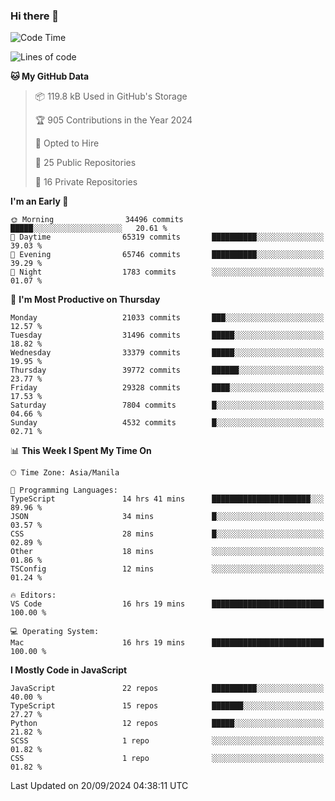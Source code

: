 ### Hi there 👋

<!--START_SECTION:waka-->
![Code Time](http://img.shields.io/badge/Code%20Time-1%2C076%20hrs%2015%20mins-blue)

![Lines of code](https://img.shields.io/badge/From%20Hello%20World%20I%27ve%20Written-66.5%20million%20lines%20of%20code-blue)

**🐱 My GitHub Data** 

> 📦 119.8 kB Used in GitHub's Storage 
 > 
> 🏆 905 Contributions in the Year 2024
 > 
> 💼 Opted to Hire
 > 
> 📜 25 Public Repositories 
 > 
> 🔑 16 Private Repositories 
 > 
**I'm an Early 🐤** 

```text
🌞 Morning                34496 commits       █████░░░░░░░░░░░░░░░░░░░░   20.61 % 
🌆 Daytime                65319 commits       ██████████░░░░░░░░░░░░░░░   39.03 % 
🌃 Evening                65746 commits       ██████████░░░░░░░░░░░░░░░   39.29 % 
🌙 Night                  1783 commits        ░░░░░░░░░░░░░░░░░░░░░░░░░   01.07 % 
```
📅 **I'm Most Productive on Thursday** 

```text
Monday                   21033 commits       ███░░░░░░░░░░░░░░░░░░░░░░   12.57 % 
Tuesday                  31496 commits       █████░░░░░░░░░░░░░░░░░░░░   18.82 % 
Wednesday                33379 commits       █████░░░░░░░░░░░░░░░░░░░░   19.95 % 
Thursday                 39772 commits       ██████░░░░░░░░░░░░░░░░░░░   23.77 % 
Friday                   29328 commits       ████░░░░░░░░░░░░░░░░░░░░░   17.53 % 
Saturday                 7804 commits        █░░░░░░░░░░░░░░░░░░░░░░░░   04.66 % 
Sunday                   4532 commits        █░░░░░░░░░░░░░░░░░░░░░░░░   02.71 % 
```


📊 **This Week I Spent My Time On** 

```text
🕑︎ Time Zone: Asia/Manila

💬 Programming Languages: 
TypeScript               14 hrs 41 mins      ██████████████████████░░░   89.96 % 
JSON                     34 mins             █░░░░░░░░░░░░░░░░░░░░░░░░   03.57 % 
CSS                      28 mins             █░░░░░░░░░░░░░░░░░░░░░░░░   02.89 % 
Other                    18 mins             ░░░░░░░░░░░░░░░░░░░░░░░░░   01.86 % 
TSConfig                 12 mins             ░░░░░░░░░░░░░░░░░░░░░░░░░   01.24 % 

🔥 Editors: 
VS Code                  16 hrs 19 mins      █████████████████████████   100.00 % 

💻 Operating System: 
Mac                      16 hrs 19 mins      █████████████████████████   100.00 % 
```

**I Mostly Code in JavaScript** 

```text
JavaScript               22 repos            ██████████░░░░░░░░░░░░░░░   40.00 % 
TypeScript               15 repos            ███████░░░░░░░░░░░░░░░░░░   27.27 % 
Python                   12 repos            █████░░░░░░░░░░░░░░░░░░░░   21.82 % 
SCSS                     1 repo              ░░░░░░░░░░░░░░░░░░░░░░░░░   01.82 % 
CSS                      1 repo              ░░░░░░░░░░░░░░░░░░░░░░░░░   01.82 % 
```




 Last Updated on 20/09/2024 04:38:11 UTC
<!--END_SECTION:waka-->
